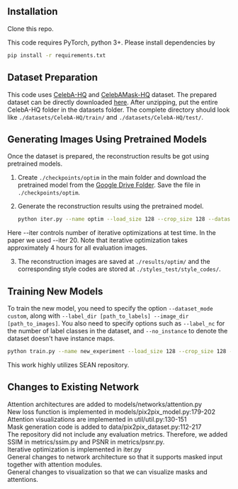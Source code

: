 
## Installation

Clone this repo.


This code requires PyTorch, python 3+. Please install dependencies by
```bash
pip install -r requirements.txt
```


## Dataset Preparation

This code uses [CelebA-HQ](https://github.com/tkarras/progressive_growing_of_gans) and [CelebAMask-HQ](https://github.com/switchablenorms/CelebAMask-HQ) dataset. The prepared dataset can be directly downloaded [here](https://drive.google.com/file/d/1TKhN9kDvJEcpbIarwsd1_fsTR2vGx6LC/view?usp=sharing). After unzipping, put the entire CelebA-HQ folder in the datasets folder. The complete directory should look like `./datasets/CelebA-HQ/train/` and `./datasets/CelebA-HQ/test/`.


## Generating Images Using Pretrained Models

Once the dataset is prepared, the reconstruction results be got using pretrained models.


1. Create `./checkpoints/optim` in the main folder and download the pretrained model from the [Google Drive Folder](https://drive.google.com/file/d/1k0m8-QErsDyaMVAOzwjgOlDsEpLhxJDo/view?usp=sharing). Save the file in `./checkpoints/optim`.


2. Generate the reconstruction results using the pretrained model.
	```bash
   python iter.py --name optim --load_size 128 --crop_size 128 --dataset_mode custom --label_dir datasets/CelebA-HQ/test/labels --image_dir datasets/CelebA-HQ/test/images --label_nc 19 --no_instance --batchSize 8 --gpu_ids 3 --iter 0
    ```

Here --iter controls number of iterative optimizations at test time. In the paper we used --iter 20. Note that iterative optimization takes
approximately 4 hours for all evaluation images.  

3. The reconstruction images are saved at `./results/optim/` and the corresponding style codes are stored at `./styles_test/style_codes/`.


## Training New Models

To train the new model, you need to specify the option `--dataset_mode custom`, along with `--label_dir [path_to_labels] --image_dir [path_to_images]`. You also need to specify options such as `--label_nc` for the number of label classes in the dataset, and `--no_instance` to denote the dataset doesn't have instance maps.


```bash
python train.py --name new_experiment --load_size 128 --crop_size 128 --dataset_mode custom --label_dir datasets/CelebA-HQ/train/labels --image_dir datasets/CelebA-HQ/train/images --label_nc 19 --no_instance --batchSize 12 --gpu_ids 0,1,2,3
```

This work highly utilizes SEAN repository. 

## Changes to Existing Network

Attention architectures are added to models/networks/attention.py \
New loss function is implemented in models/pix2pix_model.py:179-202 \
Attention visualizations are implemented in util/util.py:130-151 \
Mask generation code is added to data/pix2pix_dataset.py:112-217 \
The repository did not include any evaluation metrics. Therefore, we added SSIM in metrics/ssim.py and PSNR in metrics/psnr.py. \
Iterative optimization is implemented in iter.py \
General changes to network architecture so that it supports masked input together with attention modules. \
General changes to visualization so that we can visualize masks and attentions.  
